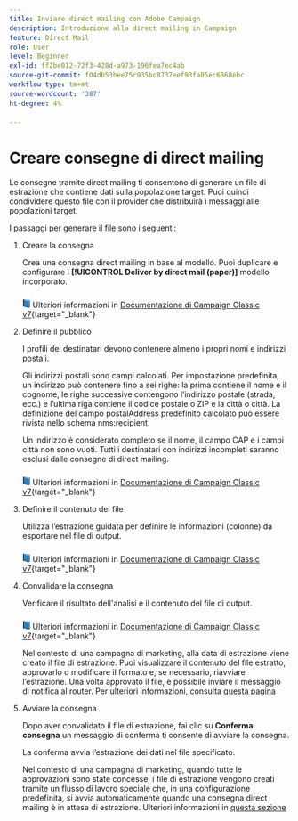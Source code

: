```yaml
---
title: Inviare direct mailing con Adobe Campaign
description: Introduzione alla direct mailing in Campaign
feature: Direct Mail
role: User
level: Beginner
exl-id: ff2be012-72f3-428d-a973-196fea7ec4ab
source-git-commit: f04db53bee75c935bc8737eef93fa05ec6868ebc
workflow-type: tm+mt
source-wordcount: '387'
ht-degree: 4%

---
```


# Creare consegne di direct mailing

Le consegne tramite direct mailing ti consentono di generare un file di estrazione che contiene dati sulla popolazione target. Puoi quindi condividere questo file con il provider che distribuirà i messaggi alle popolazioni target.

I passaggi per generare il file sono i seguenti:

1. Creare la consegna

   Crea una consegna direct mailing in base al modello. Puoi duplicare e configurare i **[!UICONTROL Deliver by direct mail (paper)]** modello incorporato.

   ![](../assets/do-not-localize/book.png) Ulteriori informazioni in [Documentazione di Campaign Classic v7](https://experienceleague.adobe.com/docs/campaign-classic/using/sending-messages/sending-direct-mail/creating-a-direct-mail-delivery.html){target="_blank"}

1. Definire il pubblico

   I profili dei destinatari devono contenere almeno i propri nomi e indirizzi postali.

   Gli indirizzi postali sono campi calcolati. Per impostazione predefinita, un indirizzo può contenere fino a sei righe: la prima contiene il nome e il cognome, le righe successive contengono l’indirizzo postale (strada, ecc.) e l’ultima riga contiene il codice postale o ZIP e la città o città. La definizione del campo postalAddress predefinito calcolato può essere rivista nello schema nms:recipient.

   Un indirizzo è considerato completo se il nome, il campo CAP e i campi città non sono vuoti. Tutti i destinatari con indirizzi incompleti saranno esclusi dalle consegne di direct mailing.

   ![](../assets/do-not-localize/book.png) Ulteriori informazioni in [Documentazione di Campaign Classic v7](https://experienceleague.adobe.com/docs/campaign-classic/using/sending-messages/key-steps-when-creating-a-delivery/steps-defining-the-target-population.html){target="_blank"}

1. Definire il contenuto del file

   Utilizza l’estrazione guidata per definire le informazioni (colonne) da esportare nel file di output.

   ![](../assets/do-not-localize/book.png) Ulteriori informazioni in [Documentazione di Campaign Classic v7](https://experienceleague.adobe.com/docs/campaign-classic/using/sending-messages/sending-direct-mail/defining-the-direct-mail-content.html){target="_blank"}

1. Convalidare la consegna

   Verificare il risultato dell&#39;analisi e il contenuto del file di output.

   ![](../assets/do-not-localize/book.png) Ulteriori informazioni in [Documentazione di Campaign Classic v7](https://experienceleague.adobe.com/docs/campaign-classic/using/sending-messages/sending-direct-mail/validating.html){target="_blank"}

   Nel contesto di una campagna di marketing, alla data di estrazione viene creato il file di estrazione. Puoi visualizzare il contenuto del file estratto, approvarlo o modificare il formato e, se necessario, riavviare l’estrazione. Una volta approvato il file, è possibile inviare il messaggio di notifica al router. Per ulteriori informazioni, consulta [questa pagina](https://experienceleague.adobe.com/docs/campaign/automation/campaign-orchestration/marketing-campaign-approval.html)

1. Avviare la consegna

   Dopo aver convalidato il file di estrazione, fai clic su **Conferma consegna** un messaggio di conferma ti consente di avviare la consegna.

   La conferma avvia l’estrazione dei dati nel file specificato.

   Nel contesto di una campagna di marketing, quando tutte le approvazioni sono state concesse, i file di estrazione vengono creati tramite un flusso di lavoro speciale che, in una configurazione predefinita, si avvia automaticamente quando una consegna direct mailing è in attesa di estrazione. Ulteriori informazioni in [questa sezione](https://experienceleague.adobe.com/docs/campaign/automation/campaign-orchestration/marketing-campaign-deliveries.html?lang=it)
